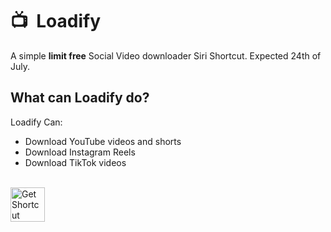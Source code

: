 # 📺 &nbsp;Loadify
A simple **limit free** Social Video downloader Siri Shortcut.
Expected 24th of July.



## What can Loadify do?
Loadify Can:
- Download YouTube videos and shorts 
- Download Instagram Reels
- Download TikTok videos

<br>
<a href="https://www.icloud.com/shortcuts/c2f8768aeb724c5691de21dc50510634">
  <img src="https://github.com/c0norr/Loadify/assets/39117916/b3e4d550-3514-4739-99ca-1a4819abfce6" height="55px" alt="Get Shortcut">
</a>
